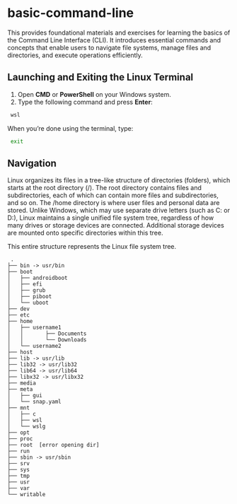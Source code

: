 # basic-command-line
This provides foundational materials and exercises for learning the basics of the Command Line Interface (CLI). It introduces essential commands and concepts that enable users to navigate file systems, manage files and directories, and execute operations efficiently.

## Launching and Exiting the Linux Terminal

1. Open **CMD** or **PowerShell** on your Windows system.  
2. Type the following command and press **Enter**:

```bash
 wsl
```
When you’re done using the terminal, type:
```bash
 exit
```
## Navigation
Linux organizes its files in a tree-like structure of directories (folders), which starts at the root directory (/). The root directory contains files and subdirectories, each of which can contain more files and subdirectories, and so on. The /home directory is where user files and personal data are stored.
Unlike Windows, which may use separate drive letters (such as C: or D:), Linux maintains a single unified file system tree, regardless of how many drives or storage devices are connected. Additional storage devices are mounted onto specific directories within this tree.

This entire structure represents the Linux file system tree.

```
 .
├── bin -> usr/bin
├── boot
│   ├── androidboot
│   ├── efi
│   ├── grub
│   ├── piboot
│   └── uboot
├── dev 
├── etc
├── home
│   ├── username1
│   │		├── Documents
│   │		└── Downloads
│   └── username2
├── host
├── lib -> usr/lib
├── lib32 -> usr/lib32
├── lib64 -> usr/lib64
├── libx32 -> usr/libx32
├── media
├── meta
│   ├── gui
│   └── snap.yaml
├── mnt
│   ├── c
│   ├── wsl
│   └── wslg
├── opt
├── proc
├── root  [error opening dir]
├── run
├── sbin -> usr/sbin
├── srv
├── sys
├── tmp
├── usr
├── var
└── writable
```
